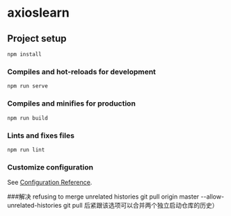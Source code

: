 # axioslearn

## Project setup
```
npm install
```

### Compiles and hot-reloads for development
```
npm run serve
```

### Compiles and minifies for production
```
npm run build
```

### Lints and fixes files
```
npm run lint
```

### Customize configuration
See [Configuration Reference](https://cli.vuejs.org/config/).

###解决 refusing to merge unrelated histories
git pull origin master --allow-unrelated-histories
git pull 后紧跟该选项可以合并两个独立启动仓库的历史）
